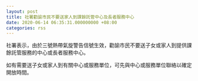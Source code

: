 ```yaml
---
layout: post
title: 社署勸諭市民不要送家人到課餘託管中心及長者服務中心
date: 2020-06-14 06:35:31.000000000 +08:00
categories: rss
---
```


社署表示，由於三號熱帶氣旋警告信號生效，勸諭市民不要送子女或家人到提供課餘託管服務的中心或長者服務中心。

如有需要送子女或家人到有關中心或服務單位，可先與中心或服務單位聯絡以確定開放時間。
